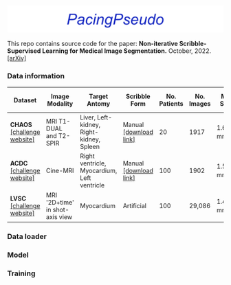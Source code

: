 ![logo](./images/logo.png)

This repo contains source code for the paper:
**Non-iterative Scribble-Supervised Learning for Medical Image Segmentation.** October, 2022. [[arXiv]](https://arxiv.org/pdf/2210.10956.pdf)

### Data information

| Dataset                                                      | Image Modality                  | Target Antomy                               | Scribble Form                                                | No. Patients | No. Images | Median Spacing          | Center-Crop Size      |
| ------------------------------------------------------------ | ------------------------------- | ------------------------------------------- | ------------------------------------------------------------ | ------------ | ---------- | ----------------------- | --------------------- |
| **CHAOS** [[challenge website]](https://chaos.grand-challenge.org/) | MRI T1-DUAL and T2-SPIR         | Liver, Left-kidney, Right-kidney, Spleen    | Manual [[download link]](https://drive.google.com/file/d/1LFfso17fxPaCcwcQJ4lzyKKG22EKGnlt/view?usp=share_link) | 20           | 1917       | 1.62$\times$1.62 mm$^2$ | 256$\times$256 pixels |
| **ACDC** [[challenge website]](https://www.creatis.insa-lyon.fr/Challenge/acdc/databases.html) | Cine-MRI                        | Right ventricle, Myocardium, Left ventricle | Manual [[download link]](https://vios-s.github.io/multiscale-adversarial-attention-gates/data) | 100          | 1902       | 1.51$\times$1.51 mm$^2$ | 224$\times$224 pixels |
| **LVSC** [[challenge website]](https://www.cardiacatlas.org/challenges/lv-segmentation-challenge/) | MRI '2D+time' in shot-axis view | Myocardium                                  | Artificial                                                   | 100          | 29,086     | 1.48$\times$1.48 mm$^2$ | 256$\times$256 pixels |

### Data loader

### Model

### Training